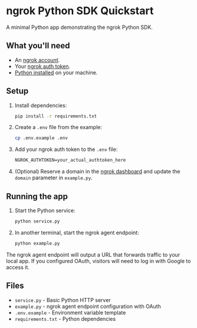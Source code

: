 # ngrok Python SDK Quickstart

A minimal Python app demonstrating the ngrok Python SDK.

## What you'll need

- An [ngrok account](https://dashboard.ngrok.com/signup).
- Your [ngrok auth token](https://dashboard.ngrok.com/get-started/your-authtoken).
- [Python installed](https://www.python.org/downloads/) on your machine.

## Setup

1. Install dependencies:
   ```bash
   pip install -r requirements.txt
   ```

2. Create a `.env` file from the example:
   ```bash
   cp .env.example .env
   ```

3. Add your ngrok auth token to the `.env` file:
   ```txt
   NGROK_AUTHTOKEN=your_actual_authtoken_here
   ```

4. (Optional) Reserve a domain in the [ngrok dashboard](https://dashboard.ngrok.com/domains) and update the `domain` parameter in `example.py`.

## Running the app

1. Start the Python service:
   ```bash
   python service.py
   ```

2. In another terminal, start the ngrok agent endpoint:
   ```bash
   python example.py
   ```

The ngrok agent endpoint will output a URL that forwards traffic to your local app. If you configured OAuth, visitors will need to log in with Google to access it.

## Files

- `service.py` - Basic Python HTTP server
- `example.py` - ngrok agent endpoint configuration with OAuth
- `.env.example` - Environment variable template
- `requirements.txt` - Python dependencies

